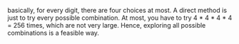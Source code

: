basically, for every digit, there are four choices at most. A direct method is just to try every possible combination. At most, you have to try 4 * 4 * 4 * 4 = 256 times, which are not very large. Hence, exploring all possible combinations is a feasible way.
